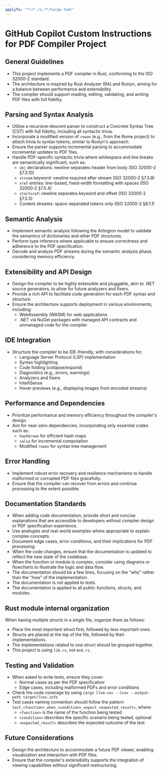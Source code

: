 ```yaml
---
applyTo: "**/*.rs,**/Cargo.toml"
---
```


# GitHub Copilot Custom Instructions for PDF Compiler Project

## General Guidelines

- This project implements a PDF compiler in Rust, conforming to the ISO 32000-2 standard.
- The architecture is inspired by Rust Analyzer (RA) and Roslyn, aiming for a balance between performance and extensibility.
- The compiler should support reading, editing, validating, and writing PDF files with full fidelity.

## Parsing and Syntax Analysis

- Utilize a recursive-descent parser to construct a Concrete Syntax Tree (CST) with full fidelity, including all syntactic trivia.
- Incorporate a modified version of `rowan` (e.g., from the Rome project) to attach trivia to syntax tokens, similar to Roslyn's approach.
- Ensure the parser supports incremental parsing to accommodate incremental updates to PDF files.
- Handle PDF-specific syntactic trivia where whitespace and line breaks are semantically significant, such as:
  - `obj` declarations: newline separates header from body (ISO 32000-2 §7.3.10)
  - `stream` keyword: newline required after stream (ISO 32000-2 §7.3.8)
  - `xref` entries: line-based, fixed-width formatting with spaces (ISO 32000-2 §7.5.4)
  - `startxref`: newline separates keyword and offset (ISO 32000-2 §7.5.5)
  - Content streams: space-separated tokens only (ISO 32000-2 §8.1.1)

## Semantic Analysis

- Implement semantic analysis following the Arlington model to validate the semantics of dictionaries and other PDF structures.
- Perform type inference where applicable to ensure correctness and adherence to the PDF specification.
- Decode and analyze PDF streams during the semantic analysis phase, considering memory efficiency.

## Extensibility and API Design

- Design the compiler to be highly extensible and pluggable, akin to .NET source generators, to allow for future analyzers and fixers.
- Provide a rich API to facilitate code generation for each PDF syntax and structure.
- Ensure the architecture supports deployment in various environments, including:
  - WebAssembly (WASM) for web applications
  - .NET via NuGet packages with managed API contracts and unmanaged code for the compiler

## IDE Integration

- Structure the compiler to be IDE-friendly, with considerations for:
  - Language Server Protocol (LSP) implementation
  - Syntax highlighting
  - Code folding (collapse/expand)
  - Diagnostics (e.g., errors, warnings)
  - Analyzers and fixers
  - IntelliSense
  - Hover previews (e.g., displaying images from encoded streams)

## Performance and Dependencies

- Prioritize performance and memory efficiency throughout the compiler's design.
- Aim for near-zero dependencies, incorporating only essential crates such as:
  - `hashbrown` for efficient hash maps
  - `salsa` for incremental computation
  - Modified `rowan` for syntax tree management

## Error Handling

- Implement robust error recovery and resilience mechanisms to handle malformed or corrupted PDF files gracefully.
- Ensure that the compiler can recover from errors and continue processing to the extent possible.

## Documentation Standards

- When adding code documentation, provide short and concise explanations that are accessible to developers without compiler design or PDF specification experience.
- Use analogies and real-world examples where appropriate to explain complex concepts.
- Document edge cases, error conditions, and their implications for PDF processing.
- When the code changes, ensure that the documentation is updated to reflect the new state of the codebase.
- When the function or module is complex, consider using diagrams or flowcharts to illustrate the logic and data flow.
- The documentation should be a few lines, focusing on the "why" rather than the "how" of the implementation.
- The documentation is not applied to tests.
- The documentation is applied to all public functions, structs, and modules.

## Rust module internal organization

When having multiple structs in a single file, organize them as follows:
- Place the most important struct first, followed by less important ones.
- Structs are placed at the top of the file, followed by their implementations.
- The implementations related to one struct should be grouped together.
- This project is using `lib.rs`, not `mod.rs`.

## Testing and Validation

- When asked to write tests, ensure they cover:
  - Normal cases as per the PDF specification
  - Edge cases, including malformed PDFs and error conditions
- Check the code coverage by using `cargo llvm-cov --lcov --output-path target/lcov.info`
- Test cases naming convention should follow the pattern `test_<function>_when_<condition>_expect_<expected_result>`, where:
  - `<function>` is the name of the function being tested
  - `<condition>` describes the specific scenario being tested, optional
  - `<expected_result>` describes the expected outcome of the test

## Future Considerations

- Design the architecture to accommodate a future PDF viewer, enabling visualization and interaction with PDF files.
- Ensure that the compiler's extensibility supports the integration of viewing capabilities without significant restructuring.